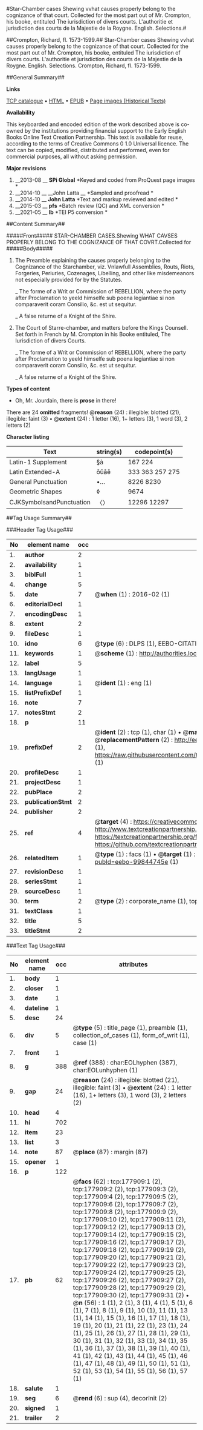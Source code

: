 #Star-Chamber cases Shewing vvhat causes properly belong to the cognizance of that court. Collected for the most part out of Mr. Crompton, his booke, entituled The iurisdiction of divers courts. L'authoritie et jurisdiction des courts de la Majestie de la Roygne. English. Selections.#

##Crompton, Richard, fl. 1573-1599.##
Star-Chamber cases Shewing vvhat causes properly belong to the cognizance of that court. Collected for the most part out of Mr. Crompton, his booke, entituled The iurisdiction of divers courts.
L'authoritie et jurisdiction des courts de la Majestie de la Roygne. English. Selections.
Crompton, Richard, fl. 1573-1599.

##General Summary##

**Links**

[TCP catalogue](http://www.ota.ox.ac.uk/tcp/)  • 
[HTML](http://tei.it.ox.ac.uk/tcp/Texts-HTML/free/B12/B12279.html)  • 
[EPUB](http://tei.it.ox.ac.uk/tcp/Texts-EPUB/free/B12/B12279.epub) • 
[Page images (Historical Texts)](https://historicaltexts.jisc.ac.uk/eebo-99844745e)

**Availability**

This keyboarded and encoded edition of the work described above is co-owned by the
    institutions providing financial support to the Early English Books Online Text Creation
    Partnership. This text is available for reuse, according to the terms of  Creative Commons 0 1.0 Universal
    licence. The text can be copied, modified, distributed and performed, even for commercial
    purposes, all without asking permission.

**Major revisions**

1. __2013-08 __ __SPi Global__ *Keyed and coded from ProQuest page images *
1. __2014-10 __ __John Latta __ *Sampled and proofread *
1. __2014-10 __ __John Latta__ *Text and markup reviewed and edited *
1. __2015-03 __ __pfs__ *Batch review (QC) and XML conversion *
1. __2021-05 __ __lb__ *TEI P5 conversion *

##Content Summary##

#####Front#####
STAR-CHAMBER CASES.Shewing WHAT CAVSES PROPERLY BELONG TO THE COGNIZANCE OF THAT COVRT.Collected for
#####Body#####

1. The Preamble explaining the causes properly belonging to the Cognizance of the Starchamber, viz. Vnlawfull Assemblies, Routs, Riots, Forgeries, Periuries, Cozenages, Libelling, and other like misdemeanors not especially provided for by the Statutes.

    _ The forme of a Writ or Commission of REBELLION, where the party after Proclamation to yeeld himselfe sub poena legiantiae si non comparaverit coram Consilio, &c. est ut sequitur.

    _ A false returne of a Knight of the Shire.

1. The Court of Starre-chamber, and matters before the Kings Counsell. Set forth in French by M. Crompton in his Booke entituled, The Iurisdiction of divers Courts.

    _ The forme of a Writ or Commission of REBELLION, where the party after Proclamation to yeeld himselfe sub poena legiantiae si non comparaverit coram Consilio, &c. est ut sequitur.

    _ A false returne of a Knight of the Shire.

**Types of content**

  * Oh, Mr. Jourdain, there is **prose** in there!

There are 24 **omitted** fragments! 
 @__reason__ (24) : illegible: blotted (21), illegible: faint (3)  •  @__extent__ (24) : 1 letter (16), 1+ letters (3), 1 word (3), 2 letters (2)

**Character listing**


|Text|string(s)|codepoint(s)|
|---|---|---|
|Latin-1 Supplement|§à|167 224|
|Latin Extended-A|ōūāē|333 363 257 275|
|General Punctuation|•…|8226 8230|
|Geometric Shapes|◊|9674|
|CJKSymbolsandPunctuation|〈〉|12296 12297|

##Tag Usage Summary##

###Header Tag Usage###

|No|element name|occ|attributes|
|---|---|---|---|
|1.|__author__|2||
|2.|__availability__|1||
|3.|__biblFull__|1||
|4.|__change__|5||
|5.|__date__|7| @__when__ (1) : 2016-02 (1)|
|6.|__editorialDecl__|1||
|7.|__encodingDesc__|1||
|8.|__extent__|2||
|9.|__fileDesc__|1||
|10.|__idno__|6| @__type__ (6) : DLPS (1), EEBO-CITATION (1), VID (1), EEBO-PROQUEST (1), STC (2)|
|11.|__keywords__|1| @__scheme__ (1) : http://authorities.loc.gov/ (1)|
|12.|__label__|5||
|13.|__langUsage__|1||
|14.|__language__|1| @__ident__ (1) : eng (1)|
|15.|__listPrefixDef__|1||
|16.|__note__|7||
|17.|__notesStmt__|2||
|18.|__p__|11||
|19.|__prefixDef__|2| @__ident__ (2) : tcp (1), char (1)  •  @__matchPattern__ (2) : ([0-9\-]+):([0-9IVX]+) (1), (.+) (1)  •  @__replacementPattern__ (2) : http://eebo.chadwyck.com/downloadtiff?vid=$1&page=$2 (1), https://raw.githubusercontent.com/textcreationpartnership/Texts/master/tcpchars.xml#$1 (1)|
|20.|__profileDesc__|1||
|21.|__projectDesc__|1||
|22.|__pubPlace__|2||
|23.|__publicationStmt__|2||
|24.|__publisher__|2||
|25.|__ref__|4| @__target__ (4) : https://creativecommons.org/publicdomain/zero/1.0/ (1), http://www.textcreationpartnership.org/docs/. (1), https://textcreationpartnership.org/faq/#faq05 (1), https://github.com/textcreationpartnership (1)|
|26.|__relatedItem__|1| @__type__ (1) : facs (1)  •  @__target__ (1) : https://data.historicaltexts.jisc.ac.uk/view?pubId=eebo-99844745e (1)|
|27.|__revisionDesc__|1||
|28.|__seriesStmt__|1||
|29.|__sourceDesc__|1||
|30.|__term__|2| @__type__ (2) : corporate_name (1), topical_term (1)|
|31.|__textClass__|1||
|32.|__title__|5||
|33.|__titleStmt__|2||


###Text Tag Usage###

|No|element name|occ|attributes|
|---|---|---|---|
|1.|__body__|1||
|2.|__closer__|1||
|3.|__date__|1||
|4.|__dateline__|1||
|5.|__desc__|24||
|6.|__div__|5| @__type__ (5) : title_page (1), preamble (1), collection_of_cases (1), form_of_writ (1), case (1)|
|7.|__front__|1||
|8.|__g__|388| @__ref__ (388) : char:EOLhyphen (387), char:EOLunhyphen (1)|
|9.|__gap__|24| @__reason__ (24) : illegible: blotted (21), illegible: faint (3)  •  @__extent__ (24) : 1 letter (16), 1+ letters (3), 1 word (3), 2 letters (2)|
|10.|__head__|4||
|11.|__hi__|702||
|12.|__item__|23||
|13.|__list__|3||
|14.|__note__|87| @__place__ (87) : margin (87)|
|15.|__opener__|1||
|16.|__p__|122||
|17.|__pb__|62| @__facs__ (62) : tcp:177909:1 (2), tcp:177909:2 (2), tcp:177909:3 (2), tcp:177909:4 (2), tcp:177909:5 (2), tcp:177909:6 (2), tcp:177909:7 (2), tcp:177909:8 (2), tcp:177909:9 (2), tcp:177909:10 (2), tcp:177909:11 (2), tcp:177909:12 (2), tcp:177909:13 (2), tcp:177909:14 (2), tcp:177909:15 (2), tcp:177909:16 (2), tcp:177909:17 (2), tcp:177909:18 (2), tcp:177909:19 (2), tcp:177909:20 (2), tcp:177909:21 (2), tcp:177909:22 (2), tcp:177909:23 (2), tcp:177909:24 (2), tcp:177909:25 (2), tcp:177909:26 (2), tcp:177909:27 (2), tcp:177909:28 (2), tcp:177909:29 (2), tcp:177909:30 (2), tcp:177909:31 (2)  •  @__n__ (56) : 1 (1), 2 (1), 3 (1), 4 (1), 5 (1), 6 (1), 7 (1), 8 (1), 9 (1), 10 (1), 11 (1), 13 (1), 14 (1), 15 (1), 16 (1), 17 (1), 18 (1), 19 (1), 20 (1), 21 (1), 22 (1), 23 (1), 24 (1), 25 (1), 26 (1), 27 (1), 28 (1), 29 (1), 30 (1), 31 (1), 32 (1), 33 (1), 34 (1), 35 (1), 36 (1), 37 (1), 38 (1), 39 (1), 40 (1), 41 (1), 42 (1), 43 (1), 44 (1), 45 (1), 46 (1), 47 (1), 48 (1), 49 (1), 50 (1), 51 (1), 52 (1), 53 (1), 54 (1), 55 (1), 56 (1), 57 (1)|
|18.|__salute__|1||
|19.|__seg__|6| @__rend__ (6) : sup (4), decorInit (2)|
|20.|__signed__|1||
|21.|__trailer__|2||
